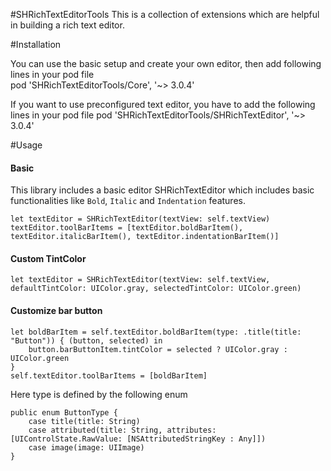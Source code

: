 #SHRichTextEditorTools
This is a collection of extensions which are helpful in building a rich text editor.

#Installation

You can use the basic setup and create your own editor, then add following lines in your pod file  
pod 'SHRichTextEditorTools/Core', '~> 3.0.4'

If you want to use preconfigured text editor, you have to add the following lines in your pod file
pod 'SHRichTextEditorTools/SHRichTextEditor', '~> 3.0.4'


#Usage

#### Basic 
This library includes a basic editor SHRichTextEditor which includes basic functionalities like `Bold`, `Italic` and `Indentation` features.

```
let textEditor = SHRichTextEditor(textView: self.textView)
textEditor.toolBarItems = [textEditor.boldBarItem(), textEditor.italicBarItem(), textEditor.indentationBarItem()]

```
#### Custom TintColor

```
let textEditor = SHRichTextEditor(textView: self.textView, defaultTintColor: UIColor.gray, selectedTintColor: UIColor.green)

```

#### Customize bar button

```
let boldBarItem = self.textEditor.boldBarItem(type: .title(title: "Button")) { (button, selected) in
	button.barButtonItem.tintColor = selected ? UIColor.gray : UIColor.green
}
self.textEditor.toolBarItems = [boldBarItem]

```

Here type is defined by the following enum 	
```
public enum ButtonType {
	case title(title: String)
	case attributed(title: String, attributes: [UIControlState.RawValue: [NSAttributedStringKey : Any]])
	case image(image: UIImage)
}
```




